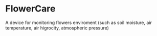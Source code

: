 # FlowerCare
A device for monitoring flowers enviroment (such as soil moisture, air temperature, air higrocity, atmospheric pressure)
